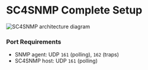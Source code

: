 # SC4SNMP Complete Setup

![SC4SNMP architecture diagram](https://i.imgur.com/BrnrxK5.png)

### Port Requirements
- SNMP agent: UDP `161` (polling), `162` (traps)
- SC4SNMP host: UDP `161` (polling)